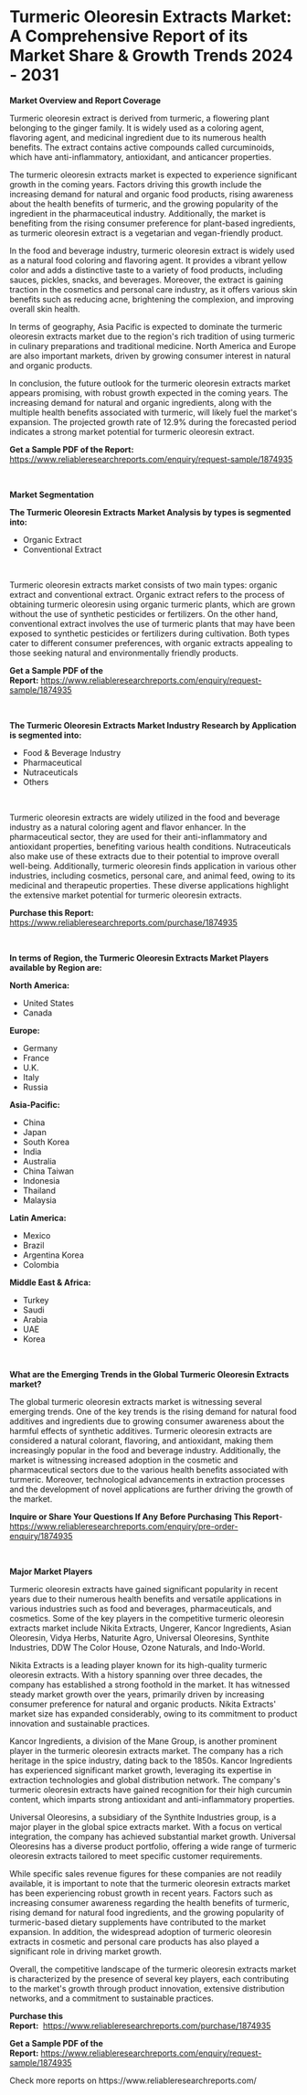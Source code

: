 <p><h1>Turmeric Oleoresin Extracts Market: A Comprehensive Report of its Market Share & Growth Trends 2024 - 2031</h1></p><p><strong>Market Overview and Report Coverage</strong></p>
<p><p>Turmeric oleoresin extract is derived from turmeric, a flowering plant belonging to the ginger family. It is widely used as a coloring agent, flavoring agent, and medicinal ingredient due to its numerous health benefits. The extract contains active compounds called curcuminoids, which have anti-inflammatory, antioxidant, and anticancer properties.</p><p>The turmeric oleoresin extracts market is expected to experience significant growth in the coming years. Factors driving this growth include the increasing demand for natural and organic food products, rising awareness about the health benefits of turmeric, and the growing popularity of the ingredient in the pharmaceutical industry. Additionally, the market is benefiting from the rising consumer preference for plant-based ingredients, as turmeric oleoresin extract is a vegetarian and vegan-friendly product.</p><p>In the food and beverage industry, turmeric oleoresin extract is widely used as a natural food coloring and flavoring agent. It provides a vibrant yellow color and adds a distinctive taste to a variety of food products, including sauces, pickles, snacks, and beverages. Moreover, the extract is gaining traction in the cosmetics and personal care industry, as it offers various skin benefits such as reducing acne, brightening the complexion, and improving overall skin health.</p><p>In terms of geography, Asia Pacific is expected to dominate the turmeric oleoresin extracts market due to the region's rich tradition of using turmeric in culinary preparations and traditional medicine. North America and Europe are also important markets, driven by growing consumer interest in natural and organic products.</p><p>In conclusion, the future outlook for the turmeric oleoresin extracts market appears promising, with robust growth expected in the coming years. The increasing demand for natural and organic ingredients, along with the multiple health benefits associated with turmeric, will likely fuel the market's expansion. The projected growth rate of 12.9% during the forecasted period indicates a strong market potential for turmeric oleoresin extract.</p></p>
<p><strong>Get a Sample PDF of the Report:</strong> <a href="https://www.reliableresearchreports.com/enquiry/request-sample/1874935">https://www.reliableresearchreports.com/enquiry/request-sample/1874935</a></p>
<p>&nbsp;</p>
<p><strong>Market Segmentation</strong></p>
<p><strong>The Turmeric Oleoresin Extracts Market Analysis by types is segmented into:</strong></p>
<p><ul><li>Organic Extract</li><li>Conventional Extract</li></ul></p>
<p>&nbsp;</p>
<p><p>Turmeric oleoresin extracts market consists of two main types: organic extract and conventional extract. Organic extract refers to the process of obtaining turmeric oleoresin using organic turmeric plants, which are grown without the use of synthetic pesticides or fertilizers. On the other hand, conventional extract involves the use of turmeric plants that may have been exposed to synthetic pesticides or fertilizers during cultivation. Both types cater to different consumer preferences, with organic extracts appealing to those seeking natural and environmentally friendly products.</p></p>
<p><strong>Get a Sample PDF of the Report:</strong>&nbsp;<a href="https://www.reliableresearchreports.com/enquiry/request-sample/1874935">https://www.reliableresearchreports.com/enquiry/request-sample/1874935</a></p>
<p>&nbsp;</p>
<p><strong>The Turmeric Oleoresin Extracts Market Industry Research by Application is segmented into:</strong></p>
<p><ul><li>Food & Beverage Industry</li><li>Pharmaceutical</li><li>Nutraceuticals</li><li>Others</li></ul></p>
<p>&nbsp;</p>
<p><p>Turmeric oleoresin extracts are widely utilized in the food and beverage industry as a natural coloring agent and flavor enhancer. In the pharmaceutical sector, they are used for their anti-inflammatory and antioxidant properties, benefiting various health conditions. Nutraceuticals also make use of these extracts due to their potential to improve overall well-being. Additionally, turmeric oleoresin finds application in various other industries, including cosmetics, personal care, and animal feed, owing to its medicinal and therapeutic properties. These diverse applications highlight the extensive market potential for turmeric oleoresin extracts.</p></p>
<p><strong>Purchase this Report:</strong>&nbsp; <a href="https://www.reliableresearchreports.com/purchase/1874935">https://www.reliableresearchreports.com/purchase/1874935</a></p>
<p>&nbsp;</p>
<p><strong>In terms of Region, the Turmeric Oleoresin Extracts Market Players available by Region are:</strong></p>
<p>
    <p> <strong> North America: </strong>
        <ul>
            <li>United States</li>
            <li>Canada</li>
        </ul>
        </p> 
    <p> <strong> Europe: </strong>
        <ul>
            <li>Germany</li>
            <li>France</li>
            <li>U.K.</li>
            <li>Italy</li>
            <li>Russia</li>
        </ul>
        </p> 
    <p> <strong> Asia-Pacific: </strong>
        <ul>
            <li>China</li>
            <li>Japan</li>
            <li>South Korea</li>
            <li>India</li>
            <li>Australia</li>
            <li>China Taiwan</li>
            <li>Indonesia</li>
            <li>Thailand</li>
            <li>Malaysia</li>
        </ul>
        </p> 
    <p> <strong> Latin America: </strong>
        <ul>
            <li>Mexico</li>
            <li>Brazil</li>
            <li>Argentina Korea</li>
            <li>Colombia</li>
        </ul>
        </p> 
    <p> <strong> Middle East & Africa: </strong>
        <ul>
            <li>Turkey</li>
            <li>Saudi</li>
            <li>Arabia</li>
            <li>UAE</li>
            <li>Korea</li>
        </ul>
    </p>
    </p>
<p>&nbsp;</p>
<p><strong>What are the Emerging Trends in the Global Turmeric Oleoresin Extracts market?</strong></p>
<p><p>The global turmeric oleoresin extracts market is witnessing several emerging trends. One of the key trends is the rising demand for natural food additives and ingredients due to growing consumer awareness about the harmful effects of synthetic additives. Turmeric oleoresin extracts are considered a natural colorant, flavoring, and antioxidant, making them increasingly popular in the food and beverage industry. Additionally, the market is witnessing increased adoption in the cosmetic and pharmaceutical sectors due to the various health benefits associated with turmeric. Moreover, technological advancements in extraction processes and the development of novel applications are further driving the growth of the market.</p></p>
<p><strong>Inquire or Share Your Questions If Any Before Purchasing This Report</strong>- <a href="https://www.reliableresearchreports.com/enquiry/pre-order-enquiry/1874935">https://www.reliableresearchreports.com/enquiry/pre-order-enquiry/1874935</a></p>
<p>&nbsp;</p>
<p><strong>Major Market Players</strong></p>
<p><p>Turmeric oleoresin extracts have gained significant popularity in recent years due to their numerous health benefits and versatile applications in various industries such as food and beverages, pharmaceuticals, and cosmetics. Some of the key players in the competitive turmeric oleoresin extracts market include Nikita Extracts, Ungerer, Kancor Ingredients, Asian Oleoresin, Vidya Herbs, Naturite Agro, Universal Oleoresins, Synthite Industries, DDW The Color House, Ozone Naturals, and Indo-World.</p><p>Nikita Extracts is a leading player known for its high-quality turmeric oleoresin extracts. With a history spanning over three decades, the company has established a strong foothold in the market. It has witnessed steady market growth over the years, primarily driven by increasing consumer preference for natural and organic products. Nikita Extracts' market size has expanded considerably, owing to its commitment to product innovation and sustainable practices.</p><p>Kancor Ingredients, a division of the Mane Group, is another prominent player in the turmeric oleoresin extracts market. The company has a rich heritage in the spice industry, dating back to the 1850s. Kancor Ingredients has experienced significant market growth, leveraging its expertise in extraction technologies and global distribution network. The company's turmeric oleoresin extracts have gained recognition for their high curcumin content, which imparts strong antioxidant and anti-inflammatory properties.</p><p>Universal Oleoresins, a subsidiary of the Synthite Industries group, is a major player in the global spice extracts market. With a focus on vertical integration, the company has achieved substantial market growth. Universal Oleoresins has a diverse product portfolio, offering a wide range of turmeric oleoresin extracts tailored to meet specific customer requirements.</p><p>While specific sales revenue figures for these companies are not readily available, it is important to note that the turmeric oleoresin extracts market has been experiencing robust growth in recent years. Factors such as increasing consumer awareness regarding the health benefits of turmeric, rising demand for natural food ingredients, and the growing popularity of turmeric-based dietary supplements have contributed to the market expansion. In addition, the widespread adoption of turmeric oleoresin extracts in cosmetic and personal care products has also played a significant role in driving market growth.</p><p>Overall, the competitive landscape of the turmeric oleoresin extracts market is characterized by the presence of several key players, each contributing to the market's growth through product innovation, extensive distribution networks, and a commitment to sustainable practices.</p></p>
<p><strong>Purchase this Report:</strong>&nbsp;&nbsp;<a href="https://www.reliableresearchreports.com/purchase/1874935">https://www.reliableresearchreports.com/purchase/1874935</a></p>
<p></p>
<p><strong>Get a Sample PDF of the Report:</strong>&nbsp;<a href="https://www.reliableresearchreports.com/enquiry/request-sample/1874935">https://www.reliableresearchreports.com/enquiry/request-sample/1874935</a></p>
<p>Check more reports on https://www.reliableresearchreports.com/</p>